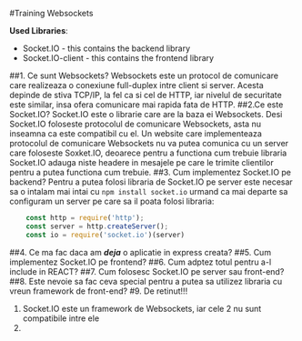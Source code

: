 #Training Websockets

**Used Libraries**:
* Socket.IO - this contains the backend library 
* Socket.IO-client - this contains the frontend library


##1. Ce sunt Websockets?
Websockets este un protocol de comunicare care realizeaza o conexiune full-duplex intre client si server.
Acesta depinde de stiva TCP/IP, la fel ca si cel de HTTP, iar nivelul de securitate este similar, insa ofera
comunicare mai rapida fata de HTTP.
##2.Ce este Socket.IO?
Socket.IO este o librarie care are la baza ei Websockets. Desi Socket.IO
foloseste protocolul de comunicare Websockets, asta nu inseamna ca este compatibil cu el.
Un website care implementeaza protocolul de comunicare Websockets nu va putea comunica cu un server
care foloseste Soxket.IO, deoarece pentru a functiona cum trebuie libraria Socket.IO adauga niste headere
in mesajele pe care le trimite clientilor pentru a putea functiona cum trebuie.
##3. Cum implementez Socket.IO pe backend?
Pentru a putea folosi libraria de Socket.IO pe server este necesar sa o intalam mai intai cu `npm install socket.io`
urmand ca mai departe sa configuram un server pe care sa il poata folosi libraria:
```javascript
    const http = require('http');
    const server = http.createServer();
    const io = require('socket.io')(server)
```
##4. Ce ma fac daca am **_deja_** o aplicatie in express creata?
##5. Cum implementez Socket.IO pe frontend?
##6. Cum adptez totul pentru a-l include in REACT?
##7. Cum folosesc Socket.IO pe server sau front-end?
##8. Este nevoie sa fac ceva special pentru a putea sa utilizez libraria cu vreun framework de front-end?
#9. De retinut!!!
1. Socket.IO este un framework de Websockets, iar cele 2 nu sunt compatibile intre ele
2. 
